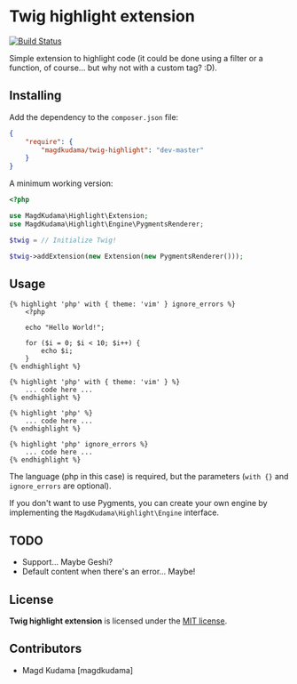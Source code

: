Twig highlight extension
========================

[![Build Status](https://travis-ci.org/magdkudama/twig-highlight.svg?branch=master)](https://travis-ci.org/magdkudama/twig-highlight)

Simple extension to highlight code (it could be done using a filter or a function, of course... but why not with a custom tag? :D).

Installing
----------

Add the dependency to the ```composer.json``` file:

```json
{
    "require": {
        "magdkudama/twig-highlight": "dev-master"
    }
}
```

A minimum working version:

```php
<?php

use MagdKudama\Highlight\Extension;
use MagdKudama\Highlight\Engine\PygmentsRenderer;

$twig = // Initialize Twig!

$twig->addExtension(new Extension(new PygmentsRenderer()));
```

Usage
-----

```jinja
{% highlight 'php' with { theme: 'vim' } ignore_errors %}
    <?php

    echo "Hello World!";

    for ($i = 0; $i < 10; $i++) {
        echo $i;
    }
{% endhighlight %}

{% highlight 'php' with { theme: 'vim' } %}
    ... code here ...
{% endhighlight %}

{% highlight 'php' %}
    ... code here ...
{% endhighlight %}

{% highlight 'php' ignore_errors %}
    ... code here ...
{% endhighlight %}
```

The language (php in this case) is required, but the parameters (```with {}``` and ```ignore_errors``` are optional).

If you don't want to use Pygments, you can create your own engine by implementing the ```MagdKudama\Highlight\Engine``` interface.

TODO
----

* Support... Maybe Geshi?
* Default content when there's an error... Maybe!

License
-------

**Twig highlight extension** is licensed under the [MIT license](LICENSE).

Contributors
------------

- Magd Kudama [magdkudama]

